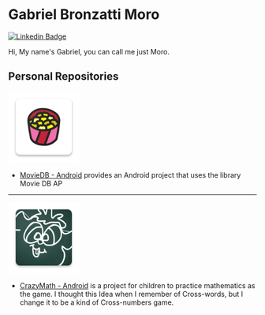 # Gabriel Bronzatti Moro

[![Linkedin Badge](https://img.shields.io/badge/-LinkedIn-blue?style=flat-square&logo=Linkedin&logoColor=white&link=https://www.linkedin.com/in/gabrielbronzattimoro15031994/)](https://www.linkedin.com/in/gabrielbronzattimoro15031994/)

Hi, My name's Gabriel, you can call me just Moro.

## Personal Repositories

  ![MovieDBIcon](img/movie-db-android-icon.png)

  * [MovieDB - Android](https://github.com/gabrielbmoro/MovieDB-Android) provides an Android project that uses the library Movie DB AP

  ---

  ![CrazyMathIcon](img/crazy-math-android-icon.png)

  * [CrazyMath - Android](https://github.com/gabrielbmoro/CrazyMath-Android) is a project for children to practice mathematics as the game. I thought this Idea when I remember of Cross-words, but I change it to be a kind of Cross-numbers game.
